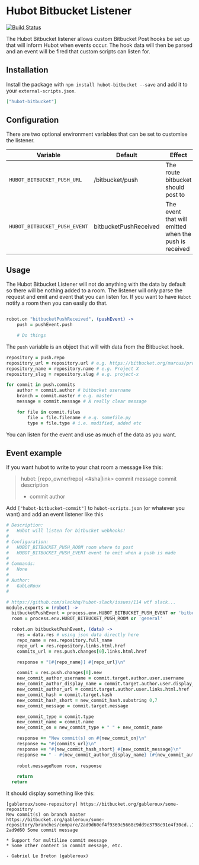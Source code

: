 Hubot Bitbucket Listener
========================

[![Build Status](https://travis-ci.org/andrewtarry/hubot-bitbucket.svg?branch=master)](https://travis-ci.org/andrewtarry/hubot-bitbucket)

The Hubot Bitbucket listener allows custom Bitbucket Post hooks be set up that will inform Hubot when events occur. The hook data will then be parsed and an event will be fired that custom scripts can listen for.

## Installation

Install the package with `npm install hubot-bitbucket --save` and add it to your `external-scripts.json`.

```json
["hubot-bitbucket"]
```

## Configuration

There are two optional environment variables that can be set to customise the listener.

Variable | Default | Effect
---------|---------|-------
`HUBOT_BITBUCKET_PUSH_URL` | /bitbucket/push | The route bitbucket should post to
`HUBOT_BITBUCKET_PUSH_EVENT` | bitbucketPushReceived | The event that will emitted when the push is received

## Usage

The Hubot Bitbucket Listener will not do anything with the data by default so there will be nothing added to a room. The listener will only parse the request and emit and event that you can listen for. If you want to have `Hubot` notify a room then you can easily do that.

```coffeescript

robot.on "bitbucketPushReceived", (pushEvent) ->
    push = pushEvent.push

    # Do things
```

The `push` variable is an object that will with data from the Bitbucket hook.

```coffeescript
repository = push.repo
repository_url = repository.url # e.g. https://bitbucket.org/marcus/project-x/
repository_name = repository.name # e.g. Project X
repository_slug = repository.slug # e.g. project-x

for commit in push.commits
	author = commit.author # bitbucket username
	branch = commit.master # e.g. master
	message = commit.message # A really clear message

	for file in commit.files
		file = file.filename # e.g. somefile.py
		type = file.type # i.e. modified, added etc

```
You can listen for the event and use as much of the data as you want.

## Event example

If you want hubot to write to your chat room a message like this:

> hubot: [repo_owner/repo] <#sha|link> commit message
> commit description
> - commit author

Add `["hubot-bitbucket-commit"]` to `hubot-scripts.json` (or whatever you want) and add an event listener like this

```coffeescript
# Description:
#   Hubot will listen for bitbucket webhooks!
#
# Configuration:
#   HUBOT_BITBUCKET_PUSH_ROOM room where to post
#   HUBOT_BITBUCKET_PUSH_EVENT event to emit when a push is made
#
# Commands:
#   None
#
# Author:
#   GabLeRoux
#

# https://github.com/slackhq/hubot-slack/issues/114 wtf slack...
module.exports = (robot) ->
  bitbucketPushEvent = process.env.HUBOT_BITBUCKET_PUSH_EVENT or 'bitbucketPushReceived'
  room = process.env.HUBOT_BITBUCKET_PUSH_ROOM or 'general'

  robot.on bitbucketPushEvent, (data) ->
    res = data.res # using json data directly here
    repo_name = res.repository.full_name
    repo_url = res.repository.links.html.href
    commits_url = res.push.changes[0].links.html.href

    response = "[#{repo_name}] #{repo_url}\n"

    commit = res.push.changes[0].new
    new_commit_author_username = commit.target.author.user.username
    new_commit_author_display_name = commit.target.author.user.display_name
    new_commit_author_url = commit.target.author.user.links.html.href
    new_commit_hash = commit.target.hash
    new_commit_hash_short = new_commit_hash.substring 0,7
    new_commit_message = commit.target.message

    new_commit_type = commit.type
    new_commit_name = commit.name
    new_commit_on = new_commit_type + " " + new_commit_name

    response += "New commit(s) on #{new_commit_on}\n"
    response += "#{commits_url}\n"
    response += "#{new_commit_hash_short} #{new_commit_message}\n"
    response += " - #{new_commit_author_display_name} (#{new_commit_author_username})\n"
    
    robot.messageRoom room, response

    return
  return
```

It should display something like this:
```
[gableroux/some-repository] https://bitbucket.org/gableroux/some-repository
New commit(s) on branch master
https://bitbucket.org/gableroux/some-repository/branches/compare/2ad9d60ef4f9369c5668c9dd9e3798c91e4f30cd..14c2888e3c6678d26c1b65c9f45cd5bad79b8370
2ad9d60 Some commit message

* Support for multiline commit message
* Some other content in commit message, etc.

- Gabriel Le Breton (gableroux)
```
